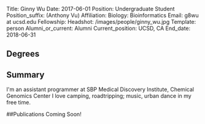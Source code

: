 Title: Ginny Wu
Date: 2017-06-01
Position: Undergraduate Student
Position_suffix: (Anthony Vu)
Affiliation: Biology: Bioinformatics
Email: g8wu at ucsd.edu
Fellowship:
Headshot: /images/people/ginny_wu.jpg
Template: person
Alumni_or_current: Alumni
Current_position: UCSD, CA
End_date: 2018-06-31
<!-- Status: draft -->

## Degrees

## Summary

I'm an assistant programmer at SBP Medical Discovery Institute, Chemical Genomics Center
I love camping, roadtripping; music, urban dance in my free time.

##Publications
Coming Soon!